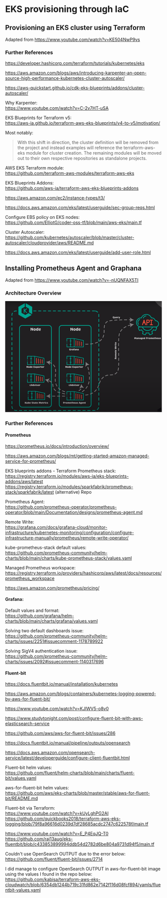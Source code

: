 # EKS provisioning through IaC

## Provisioning an EKS cluster using Terraform

Adapted from https://www.youtube.com/watch?v=KE504NwP9vs

### Further References

https://developer.hashicorp.com/terraform/tutorials/kubernetes/eks  
 
https://aws.amazon.com/blogs/aws/introducing-karpenter-an-open-source-high-performance-kubernetes-cluster-autoscaler/  

https://aws-quickstart.github.io/cdk-eks-blueprints/addons/cluster-autoscaler/  

Why Karpenter:  
https://www.youtube.com/watch?v=C-2v7HT-uSA  

EKS Blueprints for Terraform v5:  
https://aws-ia.github.io/terraform-aws-eks-blueprints/v4-to-v5/motivation/  

Most notably:  
>With this shift in direction, the cluster definition will be removed from the project and instead examples will reference the terraform-aws-eks module for cluster creation. The remaining modules will be moved out to their own respective repositories as standalone projects.  

AWS EKS Terraform module:  
https://github.com/terraform-aws-modules/terraform-aws-eks

EKS Blueprints Addons:  
https://github.com/aws-ia/terraform-aws-eks-blueprints-addons 

https://aws.amazon.com/ec2/instance-types/t3/

https://docs.aws.amazon.com/eks/latest/userguide/sec-group-reqs.html 

Configure EBS policy on EKS nodes:  
https://github.com/ElliotG/coder-oss-tf/blob/main/aws-eks/main.tf  

Cluster Autoscaler:  
https://github.com/kubernetes/autoscaler/blob/master/cluster-autoscaler/cloudprovider/aws/README.md  

https://docs.aws.amazon.com/eks/latest/userguide/add-user-role.html


## Installing Prometheus Agent and Graphana

Adapted from https://www.youtube.com/watch?v=-nUQNFAX5TI 

### Architecture Overview

![](./pictures/Managed%20Prometheus%20with%20Local%20Grafana.png)

### Further References

#### Prometheus
https://prometheus.io/docs/introduction/overview/  
  
https://aws.amazon.com/blogs/mt/getting-started-amazon-managed-service-for-prometheus/  


EKS blueprints addons - Terraform Prometheus stack:  
https://registry.terraform.io/modules/aws-ia/eks-blueprints-addons/aws/latest  
https://registry.terraform.io/modules/sparkfabrik/prometheus-stack/sparkfabrik/latest  (alternative) Repo  
  
Prometheus Agent:  
https://github.com/prometheus-operator/prometheus-operator/blob/main/Documentation/designs/prometheus-agent.md  

Remote Write:  
https://grafana.com/docs/grafana-cloud/monitor-infrastructure/kubernetes-monitoring/configuration/configure-infrastructure-manually/prometheus/remote-write-operator/  
  
kube-prometheus-stack default values:  
https://github.com/prometheus-community/helm-charts/blob/main/charts/kube-prometheus-stack/values.yaml  
  
Managed Prometheus workspace:  
https://registry.terraform.io/providers/hashicorp/aws/latest/docs/resources/prometheus_workspace  
  
https://aws.amazon.com/prometheus/pricing/  

#### Grafana:
Default values and format:  
https://github.com/grafana/helm-charts/blob/main/charts/grafana/values.yaml  
  
Solving two default dashboards issue:  
https://github.com/prometheus-community/helm-charts/issues/2251#issuecomment-1178789922  
  
Solving SigV4 authentication issue:  
https://github.com/prometheus-community/helm-charts/issues/2092#issuecomment-1140317696  

#### Fluent-bit
  
https://docs.fluentbit.io/manual/installation/kubernetes  
  
https://aws.amazon.com/blogs/containers/kubernetes-logging-powered-by-aws-for-fluent-bit/  
  
https://www.youtube.com/watch?v=KJlWV5-o8v0  
  
https://www.studytonight.com/post/configure-fluent-bit-with-aws-elasticsearch-service  
  
https://github.com/aws/aws-for-fluent-bit/issues/286  
  
https://docs.fluentbit.io/manual/pipeline/outputs/opensearch  
  
https://docs.aws.amazon.com/opensearch-service/latest/developerguide/configure-client-fluentbit.html  
  
Fluent-bit helm values:  
https://github.com/fluent/helm-charts/blob/main/charts/fluent-bit/values.yaml  
  
aws-for-fluent-bit helm values:  
https://github.com/aws/eks-charts/blob/master/stable/aws-for-fluent-bit/README.md  
  
Fluent-bit via Terraform:  
https://www.youtube.com/watch?v=kUyLghPG2AI  
https://github.com/quickbooks2018/terraform-aws-eks-logging/blob/79f8a96616d0239d7df28685acdc2747c622578f/main.tf  
  
https://www.youtube.com/watch?v=E_P4EqJQ-T0
https://github.com/raj13aug/eks-fluentbit/blob/c433853899994ddb54d2782d6be804a9731d94f5/main.tf  
  
Couldn't use OpenSearch OUTPUT due to the error below:
https://github.com/fluent/fluent-bit/issues/2714  
  
I did manage to configure OpenSearch OUTPUT in aws-for-fluent-bit image using the values I found in the repo below:
https://github.com/kabisa/terraform-aws-eks-cloudwatch/blob/6354db1244b719c31fd862e7142f116d08fcf894/yamls/fluentbit-values.yaml

